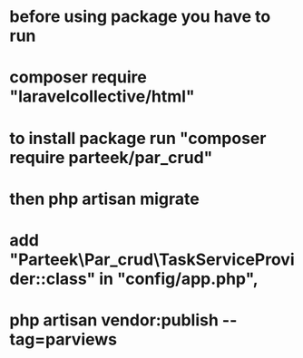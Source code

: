 # before using package you have to run 

# composer require "laravelcollective/html"

# to install package run "composer require parteek/par_crud"

# then php artisan migrate

# add "Parteek\Par_crud\TaskServiceProvider::class" in "config/app.php",

# php artisan vendor:publish --tag=parviews 